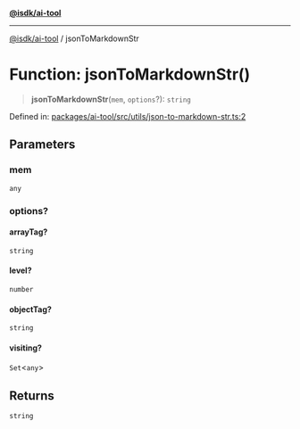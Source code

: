 [**@isdk/ai-tool**](../README.md)

***

[@isdk/ai-tool](../globals.md) / jsonToMarkdownStr

# Function: jsonToMarkdownStr()

> **jsonToMarkdownStr**(`mem`, `options`?): `string`

Defined in: [packages/ai-tool/src/utils/json-to-markdown-str.ts:2](https://github.com/isdk/ai-tool.js/blob/760349925bceb5de6b4188926a13bfb3f0ce4ced/src/utils/json-to-markdown-str.ts#L2)

## Parameters

### mem

`any`

### options?

#### arrayTag?

`string`

#### level?

`number`

#### objectTag?

`string`

#### visiting?

`Set`\<`any`\>

## Returns

`string`
